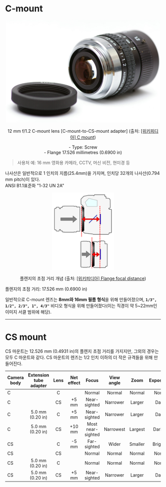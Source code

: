 # C-mount
<center>
    <img src="../assets/images/posts/2021-03-29-Lens/C_mount_lens_Pentax_12mm_f1.2.jpg" width="500px"/>
    <p>
    12 mm f/1.2 C-mount lens [C-mount-to-CS-mount adapter] (출처: <a href="https://en.wikipedia.org/wiki/C_mount">[위키피디아] C mount</a>)
    </p>
    <span style="text-alignment: start;">
- Type: Screw<br/>
- Flange 17.526 millimetres (0.6900 in)
    </span>
</center>
  
> 사용처 예: 16 mm 영화용 카메라, CCTV, 머신 비전, 현미경 등
   
   
나사산은 일반적으로 1 인치의 지름(25.4mm)을 가지며, 인치당 32개의 나사산(0.794 mm pitch)이 있다.  
ANSI B1.1표준화 "1-32 UN 2A"
   
   
   
<center>
    <img src="../assets/images/posts/2021-03-29-Lens/Flange focal distance.PNG" width="200px"/>
    <p>
    플렌지의 초점 거리 개념 (출처: <a href="https://en.wikipedia.org/wiki/Flange_focal_distance">[위키피디아] Flange focal distance</a>)
    </p>
</center>
플렌지의 초점 거리: 17.526 mm (0.6900 in)

일반적으로 C-mount 렌즈는 **8mm와 16mm 필름 형식**을 위해 만들어졌으며,  **`1/3", 1/2", 2/3", 1", 4/3"`** 비디오 형식을 위해 만들어졌다(이는 직경이 약 5~22mm인 이미지 서클 범위에 해당).

---

# CS mount
CS 마운트는 12.526 mm (0.4931 in)의 플렌지 초점 거리를 가지지만, 그외의 경우는 모두 C 마운트와 같다.
CS 마운트의 렌즈는 1/2 인치 이하의 더 작은 규격들을 위해 만들어진다.

Camera body | Extension tube adapter    | Lens  | Net effect    | Focus     | View angle    | Zoom      | Exposure
---|:---:|:---:|:---:|:---:|:---:|:---:|---:
C           |                           | C     |               | Normal    | Normal        | Normal    | Normal
C           |                           | CS    | +5 mm         | Near-sighted | Narrower   | Larger    | Darker
C           | 5.0 mm (0.20 in)          | C     | +5 mm         | Near-sighted | Narrower   | Larger    | Darker
C           | 5.0 mm (0.20 in)          | CS    | +10 mm        | Most near-sighted | Narrowest | Largest   | Darkest
CS          |                           | C     | -5 mm         | Far-sighted   | Wider     | Smaller   | Brighter
CS          |                           | CS    |               | Normal        | Normal    | Normal    | Normal
CS          | 5.0 mm (0.20 in)          | C     |               | Normal        | Normal    | Normal    | Normal
CS          | 5.0 mm (0.20 in)          | CS    | +5 mm         | Near-sighted  | Narrower  | Larger    | Darker

